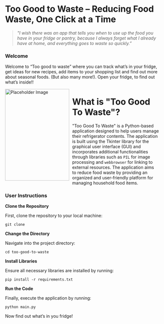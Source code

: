 # Too Good to Waste – Reducing Food Waste, One Click at a Time
>*"I wish there was an app that tells you when to use up the food you have in your fridge or pantry, because I always forget what I already have at home, and everything goes to waste so quickly.”*

### Welcome

Welcome to “Too good to waste” where you can track what’s in your fridge, get ideas for new recipes, add items to your shopping list and find out more about seasonal foods. (But also many more!). Open your fridge, to find out what’s inside!!
 <p>
  <img src="https://github.com/Jopetschick/Johanna-Petschick-tb2/assets/137704185/3fd9a58f-6409-4dd8-85a9-d6d382d46dbd0"alt="Placeholder Image" width="210" height="300" style="float: left; margin-right: 10px;">
</p>

# What is "Too Good To Waste"?

"Too Good To Waste" is a Python-based application designed to help users manage their refrigerator contents. The application is built using the Tkinter library for the graphical user interface (GUI) and incorporates additional functionalities through libraries such as `PIL` for image processing and `webbrowser` for linking to external resources. The application aims to reduce food waste by providing an organized and user-friendly platform for managing household food items.

### User Instructions

**Clone the Repository**

First, clone the repository to your local machine:

```
git clone
```

**Change the Directory**

Navigate into the project directory:

```
cd too-good-to-waste

```

**Install Libraries**

Ensure all necessary libraries are installed by running:

```
pip install -r requirements.txt

```

**Run the Code**

Finally, execute the application by running:

```
python main.py

```

Now find out what’s in you fridge!
